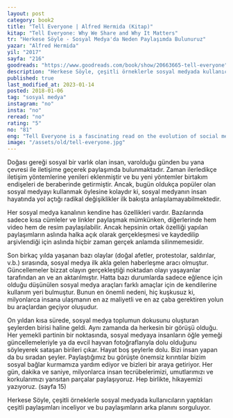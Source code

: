 ```yaml
---
layout: post  
category: book2  
title: "Tell Everyone | Alfred Hermida (Kitap)"  
kitap: "Tell Everyone: Why We Share and Why It Matters"  
tr: "Herkese Söyle - Sosyal Medya'da Neden Paylaşımda Bulunuruz"  
yazar: "Alfred Hermida"  
yil: "2017"  
sayfa: "216"  
goodreads: "https://www.goodreads.com/book/show/20663665-tell-everyone"
description: "Herkese Söyle, çeşitli örneklerle sosyal medyada kullanıcıların yaptıkları çeşitli paylaşımları inceliyor ve bu paylaşımların arka planını sorguluyor."
published: true
last_modified_at: 2023-01-14
posted: 2018-01-06
tag: "sosyal medya"
instagram: "no"
insta: "no"
reread: "no"
rating: "5"
no: "81"
eng: "Tell Everyone is a fascinating read on the evolution of social media and how the culture is affected by it."
image: "/assets/old/tell-everyone.jpg"
---
```


Doğası gereği sosyal bir varlık olan insan, varolduğu günden bu yana çevresi ile iletişime geçerek paylaşımda bulunmaktadır. Zaman ilerledikçe iletişim yöntemlerine yenileri eklenmiştir ve bu yeni yöntemler birtakım endişeleri de beraberinde getirmiştir. Ancak, bugün oldukça popüler olan sosyal medyayı kullanmak öylesine kolaydır ki, sosyal medyanın insan hayatında yol açtığı radikal değişiklikler ilk bakışta anlaşılamayabilmektedir.  
  
Her sosyal medya kanalının kendine has özellikleri vardır. Bazılarında sadece kısa cümleler ve linkler paylaşmak mümkünken, diğerlerinde hem video hem de resim paylaşılabilir. Ancak hepsinin ortak özelliği yapılan paylaşımların aslında halka açık olarak gerçekleşmesi ve kaydedilip arşivlendiği için aslında hiçbir zaman gerçek anlamda silinmemesidir.  
  
Son birkaç yılda yaşanan bazı olaylar (doğal afetler, protestolar, saldırılar, v.b.) sırasında, sosyal medya ilk akla gelen haberleşme aracı olmuştur. Güncellemeler bizzat olayın gerçekleştiği noktadan olayı yaşayanlar tarafından an ve an aktarılmıştır. Hatta bazı durumlarda sadece eğlence için olduğu düşünülen sosyal medya araçları farklı amaçlar için de kendilerine kullanım yeri bulmuştur. Bunun en önemli nedeni, hiç kuşkusuz ki, milyonlarca insana ulaşmanın en az maliyetli ve en az çaba gerektiren yolun bu araçlardan geçiyor oluşudur.  
  
On yıldan kısa sürede, sosyal medya toplumun dokusunu oluşturan şeylerden birisi haline geldi. Aynı zamanda da herkesin bir görüşü olduğu. Her yemekli partinin bir noktasında, sosyal medyaya insanların öğle yemeği güncellemeleriyle ya da evcil hayvan fotoğraflarıyla dolu olduğunu söyleyerek sataşan birileri çıkar. Hayat boş şeylerle dolu. Bizi insan yapan da bu sıradan şeyler. Paylaştığımız bu görüşte önemsiz kırıntılar bizim sosyal bağlar kurmamıza yardım ediyor ve bizleri bir araya getiriyor. Her gün, dakika ve saniye, milyonlarca insan tecrübelerimizi, umutlarımızı ve korkularımızı yansıtan parçalar paylaşıyoruz. Hep birlikte, hikayemizi yazıyoruz. (sayfa 15)  
  
Herkese Söyle, çeşitli örneklerle sosyal medyada kullanıcıların yaptıkları çeşitli paylaşımları inceliyor ve bu paylaşımların arka planını sorguluyor.  
 
